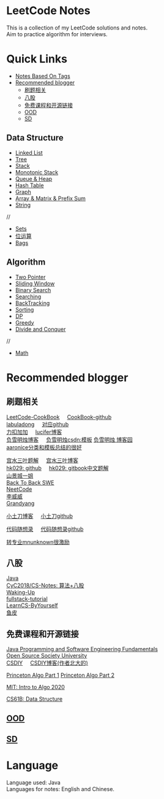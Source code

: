 

# LeetCode Notes

This is a collection of my LeetCode solutions and notes.   
Aim to practice algorithm for interviews.   




# Quick Links

- [Notes Based On Tags](NotesBasedOnTags)
- [Recommended blogger](#recommended-blogger)
  - [刷题相关](#刷题相关)
  - [八股](#八股)
  - [免费课程和开源链接](#免费课程和开源链接)
  - [OOD](#ood)
  - [SD](#sd)
  

## Data Structure

- [Linked List](../LeetCode/NotesBasedOnTags/LinkedList.md)
- [Tree](../LeetCode/NotesBasedOnTags/Binary%20Tree.md)
- [Stack](../LeetCode/NotesBasedOnTags/Stack.md)
- [Monotonic Stack](../LeetCode/NotesBasedOnTags/Monotonic%20Stack.md)
- [Queue & Heap](../LeetCode/NotesBasedOnTags/Heap(Priority%20Queue).md)
- [Hash Table](../LeetCode/NotesBasedOnTags/Hash%20Table.md)
- [Graph](../LeetCode/NotesBasedOnTags/Graph%20Basic%20&%20Algo.md)
- [Array & Matrix & Prefix Sum](../LeetCode/NotesBasedOnTags/Prefix%20Sum.md)
- [String]()
  
//
- [Sets]()
- [位运算]()
- [Bags]()

## Algorithm

- [Two Pointer](../LeetCode/NotesBasedOnTags/Two%20Pointer.md)  
- [Sliding Window](../LeetCode/NotesBasedOnTags/Sliding%20Window.md)  
- [Binary Search](../LeetCode/NotesBasedOnTags/Binary%20Search.md)  
- [Searching]()  
- [BackTracking](../LeetCode/NotesBasedOnTags/Backtracking.md)
- [Sorting](../LeetCode/NotesBasedOnTags/Sorting.md)
- [DP](../LeetCode/NotesBasedOnTags/DP.md)
- [Greedy](../LeetCode/NotesBasedOnTags/Greedy.md)
- [Divide and Conquer](../LeetCode/NotesBasedOnTags/分治.md)
  
//
- [Math]()

# Recommended blogger

## 刷题相关
[LeetCode-CookBook](https://books.halfrost.com/leetcode/) &nbsp; &nbsp; [CookBook-github](https://github.com/halfrost/LeetCode-Go)   
[labuladong](https://labuladong.github.io/algo/) &nbsp; &nbsp; [对应github](https://github.com/labuladong/fucking-algorithm)    
[力扣加加](https://leetcode-solution-leetcode-pp.gitbook.io/leetcode-solution/thinkings) &nbsp; &nbsp;  [lucifer博客](https://lucifer.ren/blog/categories/)   
[负雪明烛博客](https://fuxuemingzhu.cn/leetcode/)  &nbsp; &nbsp;    [负雪明烛csdn:模板](https://fuxuemingzhu.blog.csdn.net/)    [负雪明烛 博客园](https://www.cnblogs.com/fuxuemingzhu/)   
[aaronice分类和模板总结的很好](https://aaronice.gitbook.io/lintcode/)   

[宫水三叶题解](https://github.com/SharingSource/LogicStack-LeetCode/wiki)  &nbsp; &nbsp; [宫水三叶博客](https://sharingsource.github.io/tags/)   
[hk029: github](https://github.com/hk029)  &nbsp; &nbsp; [hk029: gitbook中文题解](https://hk029.gitbooks.io/leetbook/content/topic_include.html)   
[山景城一姐](https://www.youtube.com/channel/UCmU1_xj6hR08AMvj6J6hERg)   
[Back To Back SWE](https://www.youtube.com/channel/UCmJz2DV1a3yfgrR7GqRtUUA)    
[NeetCode](https://www.youtube.com/c/neetcode)    
[李威威](https://liweiwei1419.gitee.io/leetcode-algo/categories/)   
[Grandyang](https://www.cnblogs.com/grandyang/)

[小土刀博客](https://wdxtub.com/interview/14520609088903.html)  &nbsp; &nbsp;  [小土刀github](https://github.com/wdxtub) 


[代码随想录](https://www.programmercarl.com/) &nbsp; &nbsp; [代码随想录github](https://www.programmercarl.com/)    

[转专业mnunknown很激励](https://mnunknown.gitbook.io/algorithm-notes/)   

## 八股

[Java](https://snailclimb.gitee.io/javaguide/#/)   
[CyC2018/CS-Notes: 算法+八股](https://github.com/CyC2018/CS-Notes)    
[Waking-Up](https://github.com/wolverinn/Waking-Up)   
[fullstack-tutorial](https://github.com/frank-lam/fullstack-tutorial)   
[LearnCS-ByYourself](https://github.com/itwanger/LearnCS-ByYourself)   
[鱼皮](https://github.com/liyupi/free-programming-resources)  




## 免费课程和开源链接
[Java Programming and Software Engineering Fundamentals](https://www.coursera.org/specializations/java-programming)   
[Open Source Society University](https://github.com/ossu)   
[CSDIY](https://github.com/PKUFlyingPig/cs-self-learning)   &nbsp; &nbsp;  [CSDIY博客(作者北大的)](https://csdiy.wiki/)


[Princeton Algo Part 1](https://www.coursera.org/learn/algorithms-part1) [Princeton Algo Part 2](https://www.coursera.org/learn/algorithms-part2)    

[MIT: Intro to Algo 2020](https://ocw.mit.edu/courses/6-006-introduction-to-algorithms-spring-2020/)


[CS61B: Data Structure](https://fa22.datastructur.es/)   



## [OOD](/Interview/OOD%20%26%20SD/README.md)

## [SD](/Interview/OOD%20%26%20SD/README.md)




# Language
Language used: Java   
Languages for notes: English and Chinese.  


 